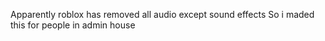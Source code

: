 Apparently roblox has removed all audio except sound effects
So i maded this for people in admin house
